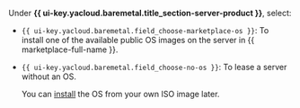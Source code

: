 Under **{{ ui-key.yacloud.baremetal.title_section-server-product }}**, select:

* `{{ ui-key.yacloud.baremetal.field_choose-marketplace-os }}`: To install one of the available public OS images on the server in {{ marketplace-full-name }}.
* `{{ ui-key.yacloud.baremetal.field_choose-no-os }}`: To lease a server without an OS.

    You can [install](../../../baremetal/operations/servers/reinstall-os-from-own-image.md) the OS from your own ISO image later.